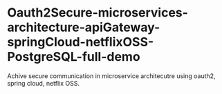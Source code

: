 # Oauth2Secure-microservices-architecture-apiGateway-springCloud-netflixOSS-PostgreSQL-full-demo
Achive secure communication in microservice architecutre using oauth2, spring cloud, netflix OSS.
